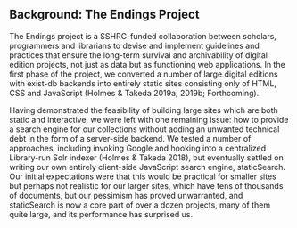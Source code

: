 ## Background: The Endings Project

The Endings project is a SSHRC-funded collaboration between scholars, programmers and librarians to devise and implement guidelines and practices that ensure the long-term survival and archivability of digital edition projects, not just as data but as functioning web applications. In the first phase of the project, we converted a number of large digital editions with exist-db backends into entirely static sites consisting only of HTML, CSS and JavaScript (Holmes & Takeda 2019a; 2019b; Forthcoming).

Having demonstrated the feasibility of building large sites which are both static and interactive, we were left with one remaining issue: how to provide a search engine for our collections without adding an unwanted technical debt in the form of a server-side backend. We tested a number of approaches, including invoking Google and hooking into a centralized Library-run Solr indexer (Holmes & Takeda 2018), but eventually settled on writing our own entirely client-side JavaScript search engine, staticSearch. Our initial expectations were that this would be practical for smaller sites but perhaps not realistic for our larger sites, which have tens of thousands of documents, but our pessimism has proved unwarranted, and staticSearch is now a core part of over a dozen projects, many of them quite large, and its performance has surprised us.
